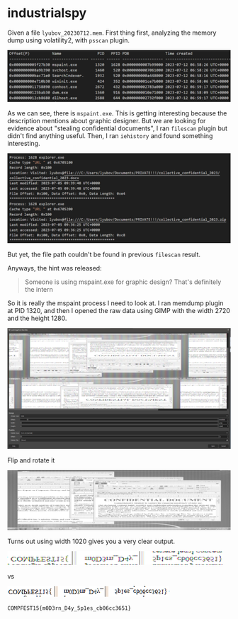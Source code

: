 # industrialspy

Given a file `lyubov_20230712.mem`. First thing first, analyzing the memory dump using volatility2, with `psscan` plugin.

![psscan](src/psscan.png)

As we can see, there is `mspaint.exe`. This is getting interesting because the description mentions about graphic designer. But we are looking for evidence about "stealing confidential documents", I ran `filescan` plugin but didn't find anything useful. Then, I ran `iehistory` and found something interesting.

![iehistory](src/iehistory.png)

But yet, the file path couldn't be found in previous `filescan` result.

Anyways, the hint was released:
>Someone is using mspaint.exe for graphic design? That's definitely the intern

So it is really the mspaint process I need to look at. I ran memdump plugin at PID 1320, and then I opened the raw data using GIMP with the width 2720 and the height 1280.

![gimp](src/gimp.png)

Flip and rotate it

![gimp_flip](src/gimp_flip.png)

Turns out using width 1020 gives you a very clear output.

![blurry](src/blurry.png)

vs

![clear](src/clear.png)

```
COMPFEST15{m0D3rn_D4y_5p1es_cb06cc3651}
```